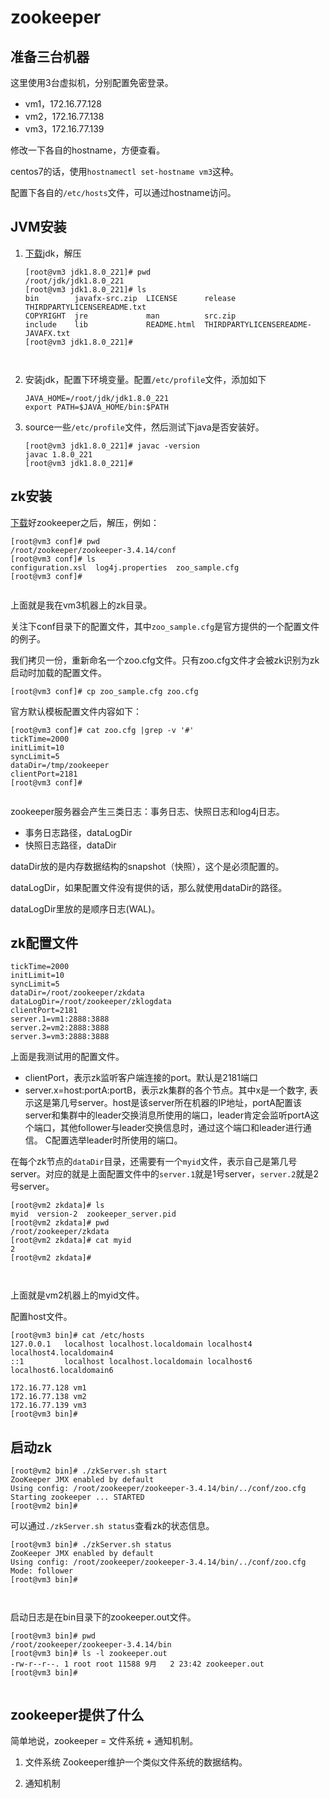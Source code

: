 

# zookeeper

## 准备三台机器

这里使用3台虚拟机，分别配置免密登录。

- vm1，172.16.77.128
- vm2，172.16.77.138
- vm3，172.16.77.139



修改一下各自的hostname，方便查看。

centos7的话，使用`hostnamectl set-hostname vm3`这种。

配置下各自的`/etc/hosts`文件，可以通过hostname访问。

## JVM安装

1. [下载j](https://www.oracle.com/technetwork/java/jdk8-downloads-2133151.html)dk，解压

   ```shell
   [root@vm3 jdk1.8.0_221]# pwd
   /root/jdk/jdk1.8.0_221
   [root@vm3 jdk1.8.0_221]# ls
   bin        javafx-src.zip  LICENSE      release                             THIRDPARTYLICENSEREADME.txt
   COPYRIGHT  jre             man          src.zip
   include    lib             README.html  THIRDPARTYLICENSEREADME-JAVAFX.txt
   [root@vm3 jdk1.8.0_221]# 
   
   	
   ```

   

2. 安装jdk，配置下环境变量。配置`/etc/profile`文件，添加如下

   ```shell
   JAVA_HOME=/root/jdk/jdk1.8.0_221                     
   export PATH=$JAVA_HOME/bin:$PATH	
   ```

3. source一些`/etc/profile`文件，然后测试下java是否安装好。

   ```shell
   [root@vm3 jdk1.8.0_221]# javac -version
   javac 1.8.0_221
   [root@vm3 jdk1.8.0_221]# 
   
   ```

## zk安装

[下载](https://archive.apache.org/dist/zookeeper/zookeeper-3.4.14/)好zookeeper之后，解压，例如：

```shell
[root@vm3 conf]# pwd
/root/zookeeper/zookeeper-3.4.14/conf
[root@vm3 conf]# ls
configuration.xsl  log4j.properties  zoo_sample.cfg
[root@vm3 conf]# 


```

上面就是我在vm3机器上的zk目录。

关注下conf目录下的配置文件，其中`zoo_sample.cfg`是官方提供的一个配置文件的例子。

我们拷贝一份，重新命名一个zoo.cfg文件。只有zoo.cfg文件才会被zk识别为zk启动时加载的配置文件。

```shell
[root@vm3 conf]# cp zoo_sample.cfg zoo.cfg	
```

官方默认模板配置文件内容如下：

```shell
[root@vm3 conf]# cat zoo.cfg |grep -v '#'
tickTime=2000
initLimit=10
syncLimit=5
dataDir=/tmp/zookeeper
clientPort=2181
[root@vm3 conf]# 


```

zookeeper服务器会产生三类日志：事务日志、快照日志和log4j日志。

- 事务日志路径，dataLogDir
- 快照日志路径，dataDir

dataDir放的是内存数据结构的snapshot（快照），这个是必须配置的。

dataLogDir，如果配置文件没有提供的话，那么就使用dataDir的路径。

dataLogDir里放的是顺序日志(WAL)。



## zk配置文件

```
tickTime=2000
initLimit=10
syncLimit=5
dataDir=/root/zookeeper/zkdata
dataLogDir=/root/zookeeper/zklogdata
clientPort=2181
server.1=vm1:2888:3888
server.2=vm2:2888:3888
server.3=vm3:2888:3888
```

上面是我测试用的配置文件。

- clientPort，表示zk监听客户端连接的port。默认是2181端口
- server.x=host:portA:portB，表示zk集群的各个节点。其中x是一个数字, 表示这是第几号server。host是该server所在机器的IP地址，portA配置该server和集群中的leader交换消息所使用的端口，leader肯定会监听portA这个端口，其他follower与leader交换信息时，通过这个端口和leader进行通信。 C配置选举leader时所使用的端口。



在每个zk节点的`dataDir`目录，还需要有一个`myid`文件，表示自己是第几号server。对应的就是上面配置文件中的`server.1`就是1号server，`server.2`就是2号server。

```shell
[root@vm2 zkdata]# ls
myid  version-2  zookeeper_server.pid
[root@vm2 zkdata]# pwd
/root/zookeeper/zkdata
[root@vm2 zkdata]# cat myid 
2
[root@vm2 zkdata]# 

	
```

上面就是vm2机器上的myid文件。

配置host文件。

```shell
[root@vm3 bin]# cat /etc/hosts
127.0.0.1   localhost localhost.localdomain localhost4 localhost4.localdomain4
::1         localhost localhost.localdomain localhost6 localhost6.localdomain6

172.16.77.128 vm1
172.16.77.138 vm2
172.16.77.139 vm3
[root@vm3 bin]# 

```



## 启动zk

```shell
[root@vm2 bin]# ./zkServer.sh start
ZooKeeper JMX enabled by default
Using config: /root/zookeeper/zookeeper-3.4.14/bin/../conf/zoo.cfg                                           
Starting zookeeper ... STARTED
[root@vm2 bin]# 
```

可以通过`./zkServer.sh status`查看zk的状态信息。

```shell
[root@vm3 bin]# ./zkServer.sh status
ZooKeeper JMX enabled by default
Using config: /root/zookeeper/zookeeper-3.4.14/bin/../conf/zoo.cfg                                           
Mode: follower
[root@vm3 bin]# 



```

启动日志是在bin目录下的zookeeper.out文件。

```shell
[root@vm3 bin]# pwd
/root/zookeeper/zookeeper-3.4.14/bin
[root@vm3 bin]# ls -l zookeeper.out 
-rw-r--r--. 1 root root 11588 9月   2 23:42 zookeeper.out
[root@vm3 bin]# 
	
```

## zookeeper提供了什么

简单地说，zookeeper = 文件系统 + 通知机制。

1. 文件系统
   Zookeeper维护一个类似文件系统的数据结构。

1. 通知机制